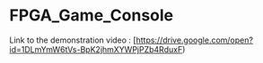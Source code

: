 # FPGA_Game_Console

Link to the demonstration video : [https://drive.google.com/open?id=1DLmYmW6tVs-BpK2jhmXYWPjPZb4RduxF)
